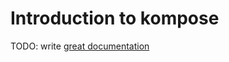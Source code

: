 # Introduction to kompose

TODO: write [great documentation](http://jacobian.org/writing/what-to-write/)

